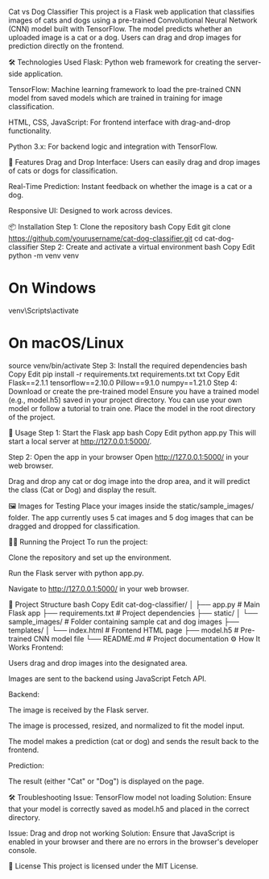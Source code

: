 Cat vs Dog Classifier
This project is a Flask web application that classifies images of cats and dogs using a pre-trained Convolutional Neural Network (CNN) model built with TensorFlow. The model predicts whether an uploaded image is a cat or a dog. Users can drag and drop images for prediction directly on the frontend.

🛠️ Technologies Used
Flask: Python web framework for creating the server-side application.

TensorFlow: Machine learning framework to load the pre-trained CNN model from saved models which are trained in training for image classification.

HTML, CSS, JavaScript: For frontend interface with drag-and-drop functionality.

Python 3.x: For backend logic and integration with TensorFlow.

🚀 Features
Drag and Drop Interface: Users can easily drag and drop images of cats or dogs for classification.

Real-Time Prediction: Instant feedback on whether the image is a cat or a dog.

Responsive UI: Designed to work across devices.

📦 Installation
Step 1: Clone the repository
bash
Copy
Edit
git clone https://github.com/yourusername/cat-dog-classifier.git
cd cat-dog-classifier
Step 2: Create and activate a virtual environment
bash
Copy
Edit
python -m venv venv
# On Windows
venv\Scripts\activate
# On macOS/Linux
source venv/bin/activate
Step 3: Install the required dependencies
bash
Copy
Edit
pip install -r requirements.txt
requirements.txt
txt
Copy
Edit
Flask==2.1.1
tensorflow==2.10.0
Pillow==9.1.0
numpy==1.21.0
Step 4: Download or create the pre-trained model
Ensure you have a trained model (e.g., model.h5) saved in your project directory. You can use your own model or follow a tutorial to train one. Place the model in the root directory of the project.

🎨 Usage
Step 1: Start the Flask app
bash
Copy
Edit
python app.py
This will start a local server at http://127.0.0.1:5000/.

Step 2: Open the app in your browser
Open http://127.0.0.1:5000/ in your web browser.

Drag and drop any cat or dog image into the drop area, and it will predict the class (Cat or Dog) and display the result.

🖼️ Images for Testing
Place your images inside the static/sample_images/ folder. The app currently uses 5 cat images and 5 dog images that can be dragged and dropped for classification.

🧑‍💻 Running the Project
To run the project:

Clone the repository and set up the environment.

Run the Flask server with python app.py.

Navigate to http://127.0.0.1:5000/ in your web browser.

📂 Project Structure
bash
Copy
Edit
cat-dog-classifier/
│
├── app.py                 # Main Flask app
├── requirements.txt       # Project dependencies
├── static/
│   └── sample_images/     # Folder containing sample cat and dog images
├── templates/
│   └── index.html         # Frontend HTML page
├── model.h5               # Pre-trained CNN model file
└── README.md              # Project documentation
⚙️ How It Works
Frontend:

Users drag and drop images into the designated area.

Images are sent to the backend using JavaScript Fetch API.

Backend:

The image is received by the Flask server.

The image is processed, resized, and normalized to fit the model input.

The model makes a prediction (cat or dog) and sends the result back to the frontend.

Prediction:

The result (either "Cat" or "Dog") is displayed on the page.

🛠️ Troubleshooting
Issue: TensorFlow model not loading
Solution: Ensure that your model is correctly saved as model.h5 and placed in the correct directory.

Issue: Drag and drop not working
Solution: Ensure that JavaScript is enabled in your browser and there are no errors in the browser's developer console.

🔄 License
This project is licensed under the MIT License.

